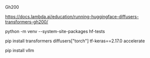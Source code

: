 Gh200

https://docs.lambda.ai/education/running-huggingface-diffusers-transformers-gh200/

python -m venv --system-site-packages hf-tests



pip install transformers diffusers["torch"] tf-keras==2.17.0 accelerate

pip install vllm